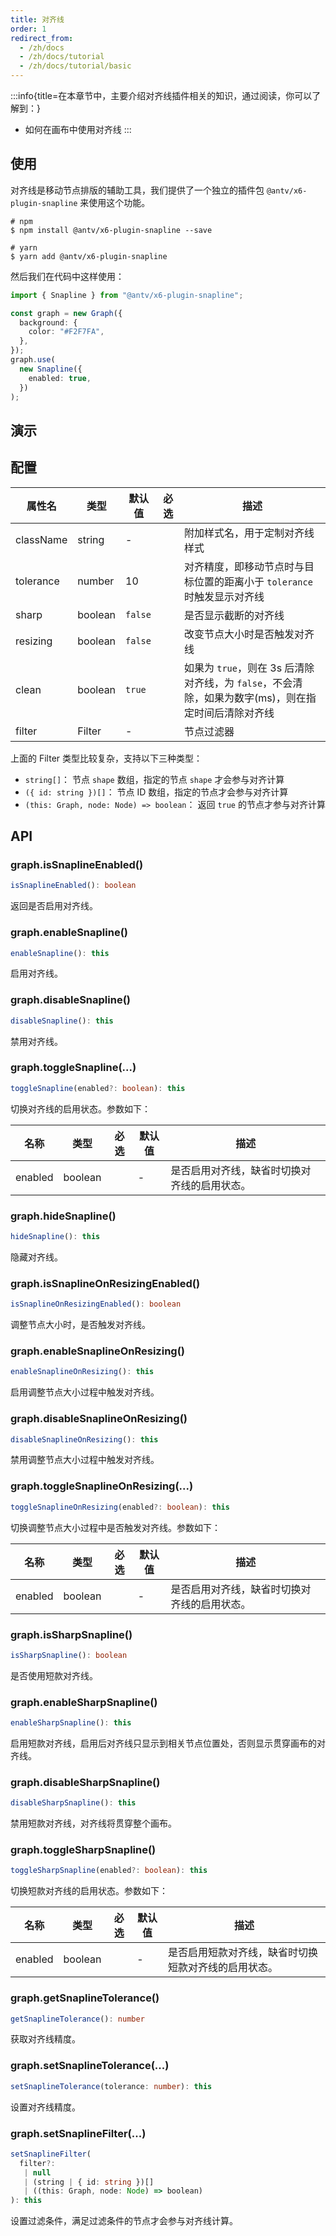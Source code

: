 ```yaml
---
title: 对齐线
order: 1
redirect_from:
  - /zh/docs
  - /zh/docs/tutorial
  - /zh/docs/tutorial/basic
---
```


:::info{title=在本章节中，主要介绍对齐线插件相关的知识，通过阅读，你可以了解到：}

- 如何在画布中使用对齐线
  :::

## 使用

对齐线是移动节点排版的辅助工具，我们提供了一个独立的插件包 `@antv/x6-plugin-snapline` 来使用这个功能。

```shell
# npm
$ npm install @antv/x6-plugin-snapline --save

# yarn
$ yarn add @antv/x6-plugin-snapline
```

然后我们在代码中这样使用：

```ts
import { Snapline } from "@antv/x6-plugin-snapline";

const graph = new Graph({
  background: {
    color: "#F2F7FA",
  },
});
graph.use(
  new Snapline({
    enabled: true,
  })
);
```

## 演示

<code id="plugin-snapline" src="@/src/tutorial/plugins/snapline/index.tsx"></code>

## 配置

| 属性名    | 类型    | 默认值  | 必选 | 描述                                                                                           |
|-----------|---------|---------|------|----------------------------------------------------------------------------------------------|
| className | string  | -       |      | 附加样式名，用于定制对齐线样式                                                                  |
| tolerance | number  | 10      |      | 对齐精度，即移动节点时与目标位置的距离小于 `tolerance` 时触发显示对齐线                         |
| sharp     | boolean | `false` |      | 是否显示截断的对齐线                                                                           |
| resizing  | boolean | `false` |      | 改变节点大小时是否触发对齐线                                                                   |
| clean     | boolean | `true`  |      | 如果为 `true`，则在 3s 后清除对齐线，为 `false`，不会清除，如果为数字(ms)，则在指定时间后清除对齐线 |
| filter    | Filter  | -       |      | 节点过滤器                                                                                     |

上面的 Filter 类型比较复杂，支持以下三种类型：

- `string[]`： 节点 `shape` 数组，指定的节点 `shape` 才会参与对齐计算
- `({ id: string })[]`： 节点 ID 数组，指定的节点才会参与对齐计算
- `(this: Graph, node: Node) => boolean`： 返回 `true` 的节点才参与对齐计算

## API

### graph.isSnaplineEnabled()

```ts
isSnaplineEnabled(): boolean
```

返回是否启用对齐线。

### graph.enableSnapline()

```ts
enableSnapline(): this
```

启用对齐线。

### graph.disableSnapline()

```ts
disableSnapline(): this
```

禁用对齐线。

### graph.toggleSnapline(...)

```ts
toggleSnapline(enabled?: boolean): this
```

切换对齐线的启用状态。参数如下：

| 名称    | 类型    | 必选 | 默认值 | 描述                                       |
|---------|---------|:----:|--------|------------------------------------------|
| enabled | boolean |      | -      | 是否启用对齐线，缺省时切换对齐线的启用状态。 |

### graph.hideSnapline()

```ts
hideSnapline(): this
```

隐藏对齐线。

### graph.isSnaplineOnResizingEnabled()

```ts
isSnaplineOnResizingEnabled(): boolean
```

调整节点大小时，是否触发对齐线。

### graph.enableSnaplineOnResizing()

```ts
enableSnaplineOnResizing(): this
```

启用调整节点大小过程中触发对齐线。

### graph.disableSnaplineOnResizing()

```ts
disableSnaplineOnResizing(): this
```

禁用调整节点大小过程中触发对齐线。

### graph.toggleSnaplineOnResizing(...)

```ts
toggleSnaplineOnResizing(enabled?: boolean): this
```

切换调整节点大小过程中是否触发对齐线。参数如下：

| 名称    | 类型    | 必选 | 默认值 | 描述                                       |
|---------|---------|:----:|--------|------------------------------------------|
| enabled | boolean |      | -      | 是否启用对齐线，缺省时切换对齐线的启用状态。 |

### graph.isSharpSnapline()

```ts
isSharpSnapline(): boolean
```

是否使用短款对齐线。

### graph.enableSharpSnapline()

```ts
enableSharpSnapline(): this
```

启用短款对齐线，启用后对齐线只显示到相关节点位置处，否则显示贯穿画布的对齐线。

### graph.disableSharpSnapline()

```ts
disableSharpSnapline(): this
```

禁用短款对齐线，对齐线将贯穿整个画布。

### graph.toggleSharpSnapline()

```ts
toggleSharpSnapline(enabled?: boolean): this
```

切换短款对齐线的启用状态。参数如下：

| 名称    | 类型    | 必选 | 默认值 | 描述                                               |
|---------|---------|:----:|--------|--------------------------------------------------|
| enabled | boolean |      | -      | 是否启用短款对齐线，缺省时切换短款对齐线的启用状态。 |

### graph.getSnaplineTolerance()

```ts
getSnaplineTolerance(): number
```

获取对齐线精度。

### graph.setSnaplineTolerance(...)

```ts
setSnaplineTolerance(tolerance: number): this
```

设置对齐线精度。

### graph.setSnaplineFilter(...)

```ts
setSnaplineFilter(
  filter?:
   | null
   | (string | { id: string })[]
   | ((this: Graph, node: Node) => boolean)
): this
```

设置过滤条件，满足过滤条件的节点才会参与对齐线计算。
